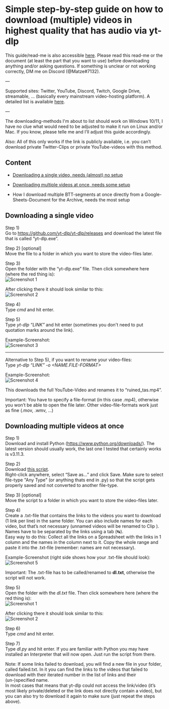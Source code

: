 # Simple step-by-step guide on how to download (multiple) videos in highest quality that has audio via yt-dlp

This guide/read-me is also accessible [here](https://docs.google.com/document/d/1F5i2KcRXA-jX6Yj2-a_R7R1qdj7F6c0s8sJyzs2Ryaw/edit?usp=sharing).
Please read this read-me or the document (at least the part that you want to use) before downloading anything and/or asking questions.
If something is unclear or not working correctly, DM me on Discord (@Matze#7132).

—

Supported sites: Twitter, YouTube, Discord, Twitch, Google Drive, streamable, ... (basically every mainstream video-hosting platform). A detailed list is available [here](https://github.com/yt-dlp/yt-dlp/blob/master/supportedsites.md).

—

The downloading-methods I'm about to list should work on Windows 10/11, I have no clue what would need to be adjusted to make it run on Linux and/or Mac. If you know, please telle me and I'll adjust this guide accordingly.

Also: All of this only works if the link is publicly available, i.e. you can’t download private Twitter-Clips or private YouTube-videos with this method.

## Content

- [Downloading a single video, needs (almost) no setup](https://github.com/bttarchive/download-segments/edit/main/README.md#downloading-a-single-video)

- [Downloading multiple videos at once, needs some setup](https://github.com/bttarchive/download-segments/edit/main/README.md#downloading-multiple-videos-at-once)

- How I download multiple BTT-segments at once directly from a Google-Sheets-Document for the Archive, needs the most setup

## Downloading a single video

Step 1)\
Go to https://github.com/yt-dlp/yt-dlp/releases and download the latest file that is called “yt-dlp.exe”.

Step 2) [optional]\
Move the file to a folder in which you want to store the video-files later.

Step 3)\
Open the folder with the “yt-dlp.exe” file. Then click somewhere here (where the red thing is):\
![Screenshot 1](https://i.imgur.com/gGYrlBH.png)

After clicking there it should look similar to this:\
![Screenshot 2](https://i.imgur.com/Qczpa7F.png)

Step 4)\
Type *cmd* and hit enter.

Step 5)\
Type *yt-dlp “LINK”* and hit enter (sometimes you don't need to put quotation marks around the link).

Example-Screenshot:\
![Screenshot 3](https://i.imgur.com/poCle5k.png)

---

Alternative to Step 5), if you want to rename your video-files:\
Type *yt-dlp “LINK” -o <NAME.FILE-FORMAT>*

Example-Screenshot:\
![Screenshot 4](https://i.imgur.com/OjtUaSS.png)

This downloads the full YouTube-Video and renames it to “ruined_tas.mp4”.

Important: You have to specify a file-format (in this case .mp4), otherwise you won’t be able to open the file later. Other video-file-formats work just as fine (.mov, .wmv, …)

## Downloading multiple videos at once

Step 1)\
Download and install Python (https://www.python.org/downloads/). The latest version should usually work, the last one I tested that certainly works is v3.11.3.

Step 2)\
Download [this script](https://raw.githubusercontent.com/bttarchive/download-segments/main/dl.py).\
Right-click anywhere, select “Save as…” and click Save. Make sure to select file-type "Any Type" (or anything thats end in .py) so that the script gets properly saved and not converted to another file-type.

Step 3) [optional]\
Move the script to a folder in which you want to store the video-files later.

Step 4)\
Create a .txt-file that contains the links to the videos you want to download (1 link per line) in the same folder. You can also include names for each video, but that’s not necessary (unnamed videos will be renamed to Clip <n>). Names have to be separated by the links using a tab (↹).\
Easy way to do this: Collect all the links on a Spreadsheet with the links in 1 column and the names in the column next to it. Copy the whole range and paste it into the .txt-file (remember: names are not necessary).

Example-Screenshot (right side shows how your .txt-file should look):\
![Screenshot 5](https://i.imgur.com/qJvHc1w.png)

Important: The .txt-file has to be called/renamed to **dl.txt**, otherwise the script will not work.

Step 5)\
Open the folder with the *dl.txt* file. Then click somewhere here (where the red thing is):\
![Screenshot 1](https://i.imgur.com/gGYrlBH.png)

After clicking there it should look similar to this:\
![Screenshot 2](https://i.imgur.com/Qczpa7F.png)

Step 6)\
Type *cmd* and hit enter.

Step 7)\
Type *dl.py* and hit enter. If you are familiar with Python you may have installed an Interpreter that will now open. Just run the script from there.

Note: If some links failed to download, you will find a new file in your folder, called failed.txt. In it you can find the links to the videos that failed to download with their iterated number in the list of links and their (un-)specified name.\
In most cases that means that yt-dlp could not access the link/video (it’s most likely private/deleted or the link does not directly contain a video), but you can also try to download it again to make sure (just repeat the steps above).
